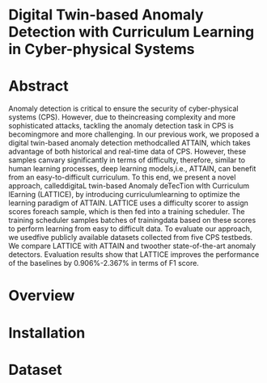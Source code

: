 # Digital Twin-based Anomaly Detection with Curriculum Learning in Cyber-physical Systems

# Abstract
Anomaly detection is critical to ensure the security of cyber-physical systems (CPS). However, due to theincreasing complexity and more sophisticated attacks, tackling the anomaly detection task in CPS is becomingmore and more challenging. In our previous work, we proposed a digital twin-based anomaly detection methodcalled ATTAIN, which takes advantage of both historical and real-time data of CPS. However, these samples canvary significantly in terms of difficulty, therefore, similar to human learning processes, deep learning models,i.e., ATTAIN, can benefit from an easy-to-difficult curriculum. To this end, we present a novel approach, calleddigitaL twin-based Anomaly deTecTion wIth Curriculum lEarning (LATTICE), by introducing curriculumlearning to optimize the learning paradigm of ATTAIN. LATTICE uses a difficulty scorer to assign scores foreach sample, which is then fed into a training scheduler. The training scheduler samples batches of trainingdata based on these scores to perform learning from easy to difficult data. To evaluate our approach, we usedfive publicly available datasets collected from five CPS testbeds. We compare LATTICE with ATTAIN and twoother state-of-the-art anomaly detectors. Evaluation results show that LATTICE improves the performance of the baselines by 0.906%-2.367% in terms of F1 score.
# Overview

# Installation

# Dataset
